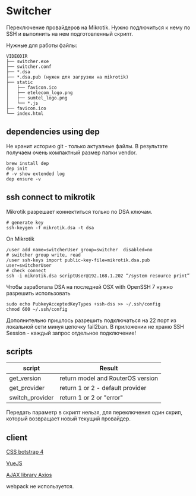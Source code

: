 Switcher
========

Переключение провайдеров на Mikrotik. Нужно подлючиться к нему по SSH
и выполнить на нем подготовленный скрипт. 

Нужные для работы файлы:

    VIDEODIR
    ├── switcher.exe
    ├── switcher.conf
    ├── *.dsa
    ├── *.dsa.pub (нужен для загрузки на mikrotik)
    ├── static
    │   ├── favicon.ico
    │   ├── etelecom_logo.png
    │   ├── sumtel_logo.png
    │   └── *.js
    ├── favicon.ico
    └── index.html
    
dependencies using dep
----------------------

Не хранит историю git - только актуалные файлы. В результате получаем очень
компактный размер папки vendor.
   
    brew install dep
    dep init
    # -v show extended log
    dep ensure -v

ssh connect to mikrotik
-----------------------

Mikrotik разрешает коннектиться только по DSA ключам.

    # generate key
    ssh-keygen -f mikrotik.dsa -t dsa

On Mikrotik

    /user add name=switcherUser group=switcher  disabled=no
    # switcher group write, read
    /user ssh-keys import public-key-file=mikrotik.dsa.pub user=switcherUser
    # check connect
    ssh -i mikrotik.dsa scriptUser@192.168.1.202 “/system resource print”

Чтобы заработала DSA на последней OSX with OpenSSH 7 нужно разрешить
использовать

    sudo echo PubkeyAcceptedKeyTypes +ssh-dss >> ~/.ssh/config
    chmod 600 ~/.ssh/config

Дополнительно пришлось разрешить подключаться на 22 порт из локальной
сети минуя цепочку fail2ban. В приложении не храню SSH Session - 
каждый запрос отдельное подключение!

scripts
-------

script          | Result
--------------- | ---------------------------------
get_version     | return model and RouterOS version
get_provider    | return 1 or 2 - default provider
switch_provider | return 1 or 2 or "error"

Передать параметр в скрипт нельзя, для переключения один
скрип, который возвращает новый текущий провайдер.

client
------

[CSS botstrap 4](https://getbootstrap.com/)

[VueJS](https://vuejs.org/)

[AJAX library Axios](https://github.com/axios/axios)

webpack не используется.